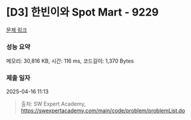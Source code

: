 # [D3] 한빈이와 Spot Mart - 9229 

[문제 링크](https://swexpertacademy.com/main/code/problem/problemDetail.do?contestProbId=AW8Wj7cqbY0DFAXN) 

### 성능 요약

메모리: 30,816 KB, 시간: 116 ms, 코드길이: 1,370 Bytes

### 제출 일자

2025-04-16 11:13



> 출처: SW Expert Academy, https://swexpertacademy.com/main/code/problem/problemList.do